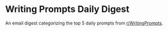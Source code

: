 # Writing Prompts Daily Digest

An email digest categorizing the top 5 daily prompts from [r/WritingPrompts](https://reddit.com/r/WritingPrompts).